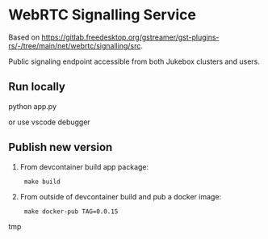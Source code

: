 # WebRTC Signalling Service

Based on https://gitlab.freedesktop.org/gstreamer/gst-plugins-rs/-/tree/main/net/webrtc/signalling/src.

Public signaling endpoint accessible from both Jukebox clusters and users.

## Run locally

python app.py

or use vscode debugger

## Publish new version

1. From devcontainer build app package:

        make build

2. From outside of devcontainer build and pub a docker image:

        make docker-pub TAG=0.0.15

tmp
